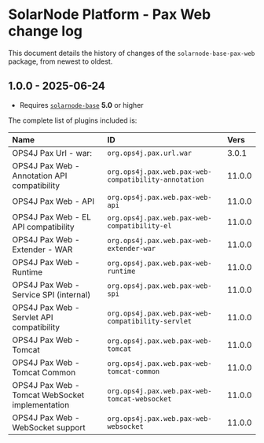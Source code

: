 # SolarNode Platform - Pax Web change log

This document details the history of changes of the `solarnode-base-pax-web` package, from newest
to oldest.

## 1.0.0 - 2025-06-24

 * Requires [`solarnode-base`](../../solarnode-base/debian) **5.0** or higher

The complete list of plugins included is:

| Name                                            | ID                                                   | Vers   |
|:------------------------------------------------|:-----------------------------------------------------|:-------|
| OPS4J Pax Url - war:                            | `org.ops4j.pax.url.war`                              | 3.0.1  |
| OPS4J Pax Web - Annotation API compatibility    | `org.ops4j.pax.web.pax-web-compatibility-annotation` | 11.0.0 |
| OPS4J Pax Web - API                             | `org.ops4j.pax.web.pax-web-api`                      | 11.0.0 |
| OPS4J Pax Web - EL API compatibility            | `org.ops4j.pax.web.pax-web-compatibility-el`         | 11.0.0 |
| OPS4J Pax Web - Extender - WAR                  | `org.ops4j.pax.web.pax-web-extender-war`             | 11.0.0 |
| OPS4J Pax Web - Runtime                         | `org.ops4j.pax.web.pax-web-runtime`                  | 11.0.0 |
| OPS4J Pax Web - Service SPI (internal)          | `org.ops4j.pax.web.pax-web-spi`                      | 11.0.0 |
| OPS4J Pax Web - Servlet API compatibility       | `org.ops4j.pax.web.pax-web-compatibility-servlet`    | 11.0.0 |
| OPS4J Pax Web - Tomcat                          | `org.ops4j.pax.web.pax-web-tomcat`                   | 11.0.0 |
| OPS4J Pax Web - Tomcat Common                   | `org.ops4j.pax.web.pax-web-tomcat-common`            | 11.0.0 |
| OPS4J Pax Web - Tomcat WebSocket implementation | `org.ops4j.pax.web.pax-web-tomcat-websocket`         | 11.0.0 |
| OPS4J Pax Web - WebSocket support               | `org.ops4j.pax.web.pax-web-websocket`                | 11.0.0 |
